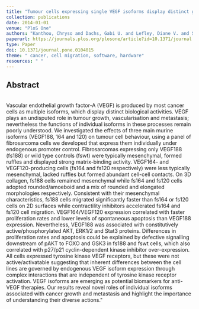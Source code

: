 ```yaml
---
title: "Tumour cells expressing single VEGF isoforms display distinct growth, survival and migration characteristics"
collection: publications
date: 2014-01-01
venue: "PloS One"
authors: "Kanthou, Chryso and Dachs, Gabi U. and Lefley, Diane V. and Steele, Andrew J. and Coralli-Foxon, Claudia and Harris, Sheila and Greco, Olga and Dos Santos, Sofia A. and Reyes-Aldasoro, Constantino C. and English, William R. and Tozer, Gillian M."
paperurl: https://journals.plos.org/plosone/article?id=10.1371/journal.pone.0104015
type: Paper
doi: 10.1371/journal.pone.0104015
theme: " cancer, cell migration, software, hardware"
resources: " "
---
```

<h2> Abstract </h2>   <br>  Vascular endothelial growth factor-A (VEGF) is produced by most cancer cells as multiple isoforms, which display distinct biological activities. VEGF plays an undisputed role in tumour growth, vascularisation and metastasis; nevertheless the functions of individual isoforms in these processes remain poorly understood. We investigated the effects of three main murine isoforms (VEGF188, 164 and 120) on tumour cell behaviour, using a panel of fibrosarcoma cells we developed that express them individually under endogenous promoter control. Fibrosarcomas expressing only VEGF188 (fs188) or wild type controls (fswt) were typically mesenchymal, formed ruffles and displayed strong matrix-binding activity. VEGF164- and VEGF120-producing cells (fs164 and fs120 respectively) were less typically mesenchymal, lacked ruffles but formed abundant cell-cell contacts. On 3D collagen, fs188 cells remained mesenchymal while fs164 and fs120 cells adopted rounded/amoeboid and a mix of rounded and elongated morphologies respectively. Consistent with their mesenchymal characteristics, fs188 cells migrated significantly faster than fs164 or fs120 cells on 2D surfaces while contractility inhibitors accelerated fs164 and fs120 cell migration. VEGF164/VEGF120 expression correlated with faster proliferation rates and lower levels of spontaneous apoptosis than VEGF188 expression. Nevertheless, VEGF188 was associated with constitutively active/phosphorylated AKT, ERK1/2 and Stat3 proteins. Differences in proliferation rates and apoptosis could be explained by defective signalling downstream of pAKT to FOXO and GSK3 in fs188 and fswt cells, which also correlated with p27/p21 cyclin-dependent kinase inhibitor over-expression. All cells expressed tyrosine kinase VEGF receptors, but these were not active/activatable suggesting that inherent differences between the cell lines are governed by endogenous VEGF isoform expression through complex interactions that are independent of tyrosine kinase receptor activation. VEGF isoforms are emerging as potential biomarkers for anti-VEGF therapies. Our results reveal novel roles of individual isoforms associated with cancer growth and metastasis and highlight the importance of understanding their diverse actions."
